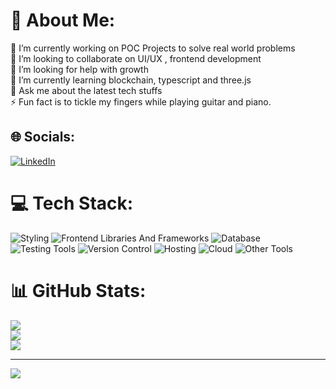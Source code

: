 # 💫 About Me:
🔭 I’m currently working on POC Projects to solve real world problems<br>👯 I’m looking to collaborate on UI/UX , frontend development<br>🤝 I’m looking for help with growth <br>🌱 I’m currently learning blockchain, typescript and three.js<br>💬 Ask me about the latest tech stuffs<br>⚡ Fun fact is to tickle my fingers while playing guitar and piano.


## 🌐 Socials:
[![LinkedIn](https://img.shields.io/badge/LinkedIn-%230077B5.svg?logo=linkedin&logoColor=white)](https://linkedin.com/in/samanth-kumar-sg) 

# 💻 Tech Stack:
![Styling](https://skillicons.dev/icons?i=html,css,tailwind,bootstrap,sass,materialui,styledcomponents)
![Frontend Libraries And Frameworks](https://skillicons.dev/icons?i=js,ts,react,redux,nextjs,svelte,vue,nodejs,expressjs,jquery)
![Database](https://skillicons.dev/icons?i=mongodb,mysql,postgres)
![Testing Tools](https://skillicons.dev/icons?i=jest,postman)
![Version Control](https://skillicons.dev/icons?i=git,github)
![Hosting](https://skillicons.dev/icons?i=heroku,netlify,vercel,nginx)
![Cloud](https://skillicons.dev/icons?i=aws,docker,gcp)
![Other Tools](https://skillicons.dev/icons?i=figma,xd)








# 📊 GitHub Stats:
![](https://github-readme-stats.vercel.app/api?username=Samanthkumarsg&theme=radical&hide_border=false&include_all_commits=true&count_private=true)<br/>
![](https://github-readme-streak-stats.herokuapp.com/?user=Samanthkumarsg&theme=radical&hide_border=false)<br/>
![](https://github-readme-stats.vercel.app/api/top-langs/?username=Samanthkumarsg&theme=radical&hide_border=false&include_all_commits=true&count_private=true&layout=compact)


---
[![](https://visitcount.itsvg.in/api?id=Samanthkumarsg&icon=5&color=0)](https://visitcount.itsvg.in)

<!-- Proudly created with GPRM ( https://gprm.itsvg.in ) -->
